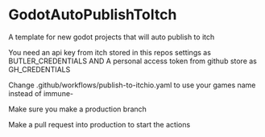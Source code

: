 # GodotAutoPublishToItch
A template for new godot projects that will auto publish to itch


You need an api key from itch stored in this repos settings as BUTLER_CREDENTIALS
AND
A personal access token from github store as GH_CREDENTIALS

Change .github/workflows/publish-to-itchio.yaml to use your games name instead of immune-<PLATFORM>


Make sure you make a production branch

Make a pull request into production to start the actions